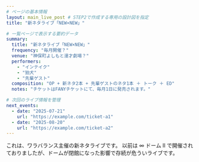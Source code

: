 ```yaml
---
# ページの基本情報
layout: main_live_post # STEP2で作成する専用の設計図を指定
title: "新ネタライブ「NEW×NEW」"

# 一覧ページで表示する要約データ
summary:
  title: "新ネタライブ「NEW×NEW」"
  frequency: "毎月開催？"
  venue: "神保町よしもと漫才劇場？"
  performers:
    - "インテイク"
    - "狛犬"
    - "先輩ゲスト"
  composition: "OP + 新ネタ2本 + 先輩ゲストのネタ1本 ＋ トーク ＋ ED"
  notes: "チケットはFANYチケットにて、毎月1日に発売されます。"

# 次回のライブ情報を管理
next_events:
  - date: "2025-07-21"
    url: "https://example.com/ticket-a1"
  - date: "2025-08-20"
    url: "https://example.com/ticket-a2"
---
```


これは、ワラバランス主催の新ネタライブです。
以前は ∞ ドーム Ⅱ で開催されておりましたが、ドームが閉館になった影響で存続が危ういライブです。
